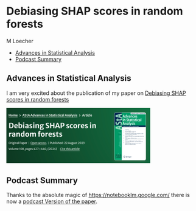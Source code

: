Debiasing SHAP scores in random forests
================
M Loecher

- [Advances in Statistical Analysis](#advances-in-statistical-analysis)
- [Podcast Summary](#podcast-summary)

## Advances in Statistical Analysis

I am very excited about the publication of my paper on [Debiasing SHAP
scores in random
forests](https://link.springer.com/article/10.1007/s10182-023-00479-7)

<img src="/assets/figures/ASTA_pub2024.png" alt="AStA Adv Stat Anal (2023)" style="width:75%">

## Podcast Summary

Thanks to the absolute magic of <https://notebooklm.google.com/> there
is now a [podcast Version of the
paper](/assets/podcasts/Debiasing_shap_podcast.mp3).
